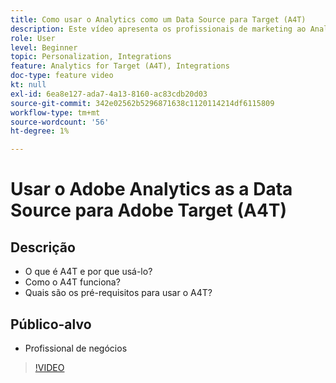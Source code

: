 ```yaml
---
title: Como usar o Analytics como um Data Source para Target (A4T)
description: Este vídeo apresenta os profissionais de marketing ao Analytics for Target (A4T).
role: User
level: Beginner
topic: Personalization, Integrations
feature: Analytics for Target (A4T), Integrations
doc-type: feature video
kt: null
exl-id: 6ea8e127-ada7-4a13-8160-ac83cdb20d03
source-git-commit: 342e02562b5296871638c1120114214df6115809
workflow-type: tm+mt
source-wordcount: '56'
ht-degree: 1%

---
```


# Usar o Adobe Analytics as a Data Source para Adobe Target (A4T)

## Descrição

* O que é A4T e por que usá-lo?
* Como o A4T funciona?
* Quais são os pré-requisitos para usar o A4T?

## Público-alvo

* Profissional de negócios

>[!VIDEO](https://video.tv.adobe.com/v/17384/?quality=12)
